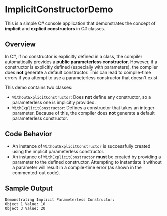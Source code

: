 # ImplicitConstructorDemo

This is a simple C# console application that demonstrates the concept of **implicit** and **explicit constructors** in C# classes.

## Overview

In C#, if no constructor is explicitly defined in a class, the compiler automatically provides a **public parameterless constructor**. However, if a constructor is explicitly defined (especially with parameters), the compiler does **not** generate a default constructor. This can lead to compile-time errors if you attempt to use a parameterless constructor that doesn't exist.

This demo contains two classes:

- `WithoutExplicitConstructor`: Does **not** define any constructor, so a parameterless one is implicitly provided.
- `WithExplicitConstructor`: Defines a constructor that takes an integer parameter. Because of this, the compiler does **not** generate a default parameterless constructor.

## Code Behavior

- An instance of `WithoutExplicitConstructor` is successfully created using the implicit parameterless constructor.
- An instance of `WithExplicitConstructor` **must** be created by providing a parameter to the defined constructor. Attempting to instantiate it without a parameter will result in a compile-time error (as shown in the commented-out code).

## Sample Output

```text
Demonstrating Implicit Parameterless Constructor:
Object 1 Value: 10
Object 3 Value: 20
```
